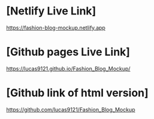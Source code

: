 # [Netlify Live Link] 
https://fashion-blog-mockup.netlify.app

# [Github pages Live Link]
https://lucas9121.github.io/Fashion_Blog_Mockup/

# [Github link of html version]
https://github.com/lucas9121/Fashion_Blog_Mockup